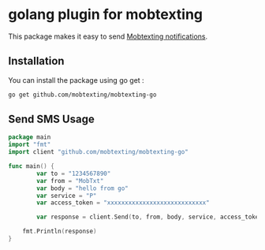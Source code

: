 # golang plugin for mobtexting

This package makes it easy to send [Mobtexting notifications](https://mobtexting.com).

## Installation

You can install the package using go get :

``` bash
go get github.com/mobtexting/mobtexting-go
```

## Send SMS Usage

```go
package main
import "fmt"
import client "github.com/mobtexting/mobtexting-go"

func main() {
        var to = "1234567890"
        var from = "MobTxt"
        var body = "hello from go"
        var service = "P"
        var access_token = "xxxxxxxxxxxxxxxxxxxxxxxxxxxx"

        var response = client.Send(to, from, body, service, access_token)

	fmt.Println(response)
}

```

